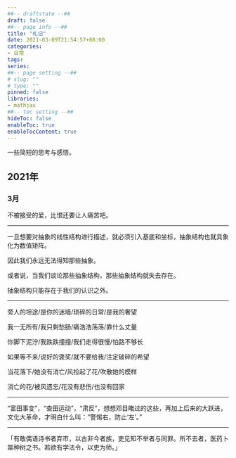 ```yaml
---
##-- draftstate --##
draft: false
##-- page info --##
title: "札记"
date: 2021-03-09T21:54:57+08:00
categories:
- 日常
tags:
series:
##-- page setting --##
# slug: ""
# type: ""
pinned: false
libraries:
- mathjax 
##-- toc setting --##
hideToc: false
enableToc: true
enableTocContent: true
---
```


一些简短的思考与感悟。

<!--more-->

## 2021年

### 3月

不被接受的爱，比恨还要让人痛苦吧。

---

一旦想要对抽象的线性结构进行描述，就必须引入基底和坐标，抽象结构也就具象化为数值矩阵。

因此我们永远无法得知那些抽象。

或者说，当我们谈论那些抽象结构，那些抽象结构就失去存在。

抽象结构只能存在于我们的认识之外。

---

旁人的坦途/是你的迷墙/琐碎的日常/是我的奢望

我一无所有/我只剩愁肠/痛浩浩荡荡/靠什么丈量

你脚下泥泞/我跌跌撞撞/我们走得很慢/怕路不够长

如果等不来/说好的褒奖/就不要给我/注定破碎的希望

当花落下/她没有消亡/风捡起了花/吹散她的模样

消亡的花/被风遗忘/花没有悲伤/也没有回家

---

“富田事变”，“查田运动”，“肃反”，想想邓目睹过的这些，再加上后来的大跃进，文化大革命，才明白什么叫：“警惕右，防止‘左’。”

---

「有敢偶语诗书者弃市，以古非今者族，吏见知不举者与同罪。所不去者，医药卜筮种树之书。若欲有学法令，以吏为师。」